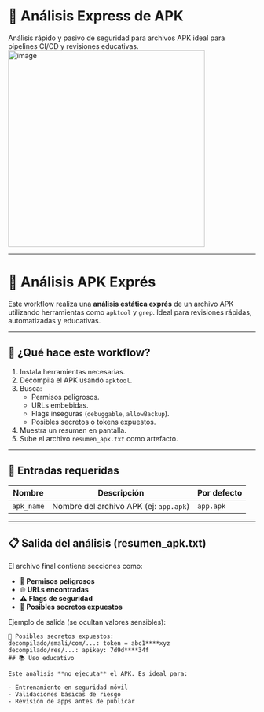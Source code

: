 # 📱 Análisis Express de APK

Análisis rápido y pasivo de seguridad para archivos APK
ideal para pipelines CI/CD y revisiones educativas.
<img width="400" height="400" alt="image" src="https://github.com/user-attachments/assets/cddb1336-db05-44fc-ad4c-43996b72812a" />



---

# 📱 Análisis APK Exprés

Este workflow realiza una **análisis estática exprés** de un archivo APK utilizando herramientas como `apktool` y `grep`. Ideal para revisiones rápidas, automatizadas y educativas.

---

## 🚀 ¿Qué hace este workflow?

1. Instala herramientas necesarias.
2. Decompila el APK usando `apktool`.
3. Busca:
   - Permisos peligrosos.
   - URLs embebidas.
   - Flags inseguras (`debuggable`, `allowBackup`).
   - Posibles secretos o tokens expuestos.
4. Muestra un resumen en pantalla.
5. Sube el archivo `resumen_apk.txt` como artefacto.

---

## 🧩 Entradas requeridas

| Nombre      | Descripción                                    | Por defecto |
|-------------|------------------------------------------------|-------------|
| `apk_name`  | Nombre del archivo APK (ej: `app.apk`)         | `app.apk`   |

---

## 📋 Salida del análisis (resumen_apk.txt)

El archivo final contiene secciones como:

- 🔐 **Permisos peligrosos**  
- 🌐 **URLs encontradas**  
- ⚠️ **Flags de seguridad**  
- 🧪 **Posibles secretos expuestos**  

Ejemplo de salida (se ocultan valores sensibles):

```text
🧪 Posibles secretos expuestos:
decompilado/smali/com/...: token = abc1****xyz
decompilado/res/...: apikey: 7d9d****34f
## 📚 Uso educativo

Este análisis **no ejecuta** el APK. Es ideal para:

- Entrenamiento en seguridad móvil
- Validaciones básicas de riesgo
- Revisión de apps antes de publicar
